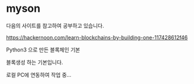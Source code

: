 # myson

다음의 사이트를 참고하여 공부하고 있습니다. 

https://hackernoon.com/learn-blockchains-by-building-one-117428612f46

Python3 으로 만든 블록체인 기본

블록생성 하는 기본입니다.

로컬 PC에 연동하여 작업 중...
